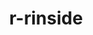 ---
title: "r-rinside"
layout: cache
categories: [package, develop]
meta: {"versions": ["0.2.18"], "compilers": ["gcc@=11.4.0"], "oss": ["ubuntu22.04"], "platforms": ["linux"], "targets": ["x86_64_v3"], "stacks": ["hep", "root"], "num_specs": 5, "num_specs_by_stack": {"hep": 5, "root": 5}}
spec_details: [{"hash": "d6sucwr2q3cupo3bthkobex7kef2qjtm", "compiler": "gcc@=11.4.0", "versions": ["0.2.18"], "os": "ubuntu22.04", "platform": "linux", "target": "x86_64_v3", "variants": ["build_system=generic"], "stacks": ["hep", "root"], "size": "-", "tarball": "https://binaries.spack.io/develop/build_cache/linux-ubuntu22.04-x86_64_v3/gcc-11.4.0/r-rinside-0.2.18/linux-ubuntu22.04-x86_64_v3-gcc-11.4.0-r-rinside-0.2.18-d6sucwr2q3cupo3bthkobex7kef2qjtm.spack"}, {"hash": "4bejp7s4z6dhgul7pemnssuxreyrr6ef", "compiler": "gcc@=11.4.0", "versions": ["0.2.18"], "os": "ubuntu22.04", "platform": "linux", "target": "x86_64_v3", "variants": ["build_system=generic"], "stacks": ["hep", "root"], "size": "-", "tarball": "https://binaries.spack.io/develop/build_cache/linux-ubuntu22.04-x86_64_v3/gcc-11.4.0/r-rinside-0.2.18/linux-ubuntu22.04-x86_64_v3-gcc-11.4.0-r-rinside-0.2.18-4bejp7s4z6dhgul7pemnssuxreyrr6ef.spack"}, {"hash": "r2cblgjfldycfbitlysv5zkmkuno72wk", "compiler": "gcc@=11.4.0", "versions": ["0.2.18"], "os": "ubuntu22.04", "platform": "linux", "target": "x86_64_v3", "variants": ["build_system=generic"], "stacks": ["hep", "root"], "size": "-", "tarball": "https://binaries.spack.io/develop/build_cache/linux-ubuntu22.04-x86_64_v3/gcc-11.4.0/r-rinside-0.2.18/linux-ubuntu22.04-x86_64_v3-gcc-11.4.0-r-rinside-0.2.18-r2cblgjfldycfbitlysv5zkmkuno72wk.spack"}, {"hash": "jgevj4r7zegkizeizgjm2hx65lhfvpu6", "compiler": "gcc@=11.4.0", "versions": ["0.2.18"], "os": "ubuntu22.04", "platform": "linux", "target": "x86_64_v3", "variants": ["build_system=generic"], "stacks": ["hep", "root"], "size": "-", "tarball": "https://binaries.spack.io/develop/build_cache/linux-ubuntu22.04-x86_64_v3/gcc-11.4.0/r-rinside-0.2.18/linux-ubuntu22.04-x86_64_v3-gcc-11.4.0-r-rinside-0.2.18-jgevj4r7zegkizeizgjm2hx65lhfvpu6.spack"}, {"hash": "ihrsyq7nybqcqfemyhntqbczrbkjkyuw", "compiler": "gcc@=11.4.0", "versions": ["0.2.18"], "os": "ubuntu22.04", "platform": "linux", "target": "x86_64_v3", "variants": ["build_system=generic"], "stacks": ["hep", "root"], "size": "-", "tarball": "https://binaries.spack.io/develop/build_cache/linux-ubuntu22.04-x86_64_v3/gcc-11.4.0/r-rinside-0.2.18/linux-ubuntu22.04-x86_64_v3-gcc-11.4.0-r-rinside-0.2.18-ihrsyq7nybqcqfemyhntqbczrbkjkyuw.spack"}]
---
